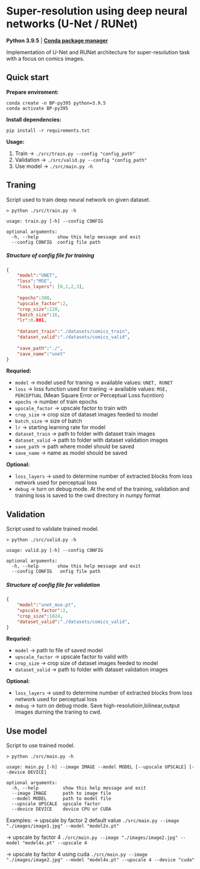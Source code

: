 # Super-resolution using deep neural networks (U-Net / RUNet)

**Python 3.9.5** | [**Conda package manager**](https://docs.conda.io/projects/conda/en/latest/user-guide/install/index.html)

Implementation of U-Net and RUNet architecture for super-resolution task with a focus on comics images.


## Quick start
**Prepare enviroment:**
```
conda create -n BP-py395 python=3.9.5
conda activate BP-py395
```

**Install dependencies:**
```
pip install -r requirements.txt
```
**Usage:**
1. Train -> `./src/train.py --config "config_path"`
2. Validation -> `./src/valid.py --config "config_path"`
3. Use model -> `./src/main.py -h`

## Traning
Script used to train deep neural network on given dataset.
```code
> python ./src/train.py -h 

usage: train.py [-h] --config CONFIG

optional arguments:
  -h, --help       show this help message and exit
  --config CONFIG  config file path
```

##### Structure of config file for training 
```json
{
	"model":"UNET",
	"loss":"MSE",
	"loss_layers": [0,1,2,3],
	
	"epochs":300,
	"upscale_factor":2,
	"crop_size":128,
	"batch_size":16,
	"lr":0.001,
	
	"dataset_train":"./datasets/comics_train",
	"dataset_valid":"./datasets/comics_valid",
	
	"save_path":"./",
	"save_name":"unet"
}
```
**Requried:**
- `model` -> model used for traning -> available values: `UNET, RUNET`
- `loss` -> loss function used for traning -> available values: `MSE, PERCEPTUAL` (Mean Square Error or Perceptual Loss fucntion)
- `epochs` -> number of train epochs
- `upscale_factor` -> upscale factor to train with
- `crop_size` -> crop size of dataset images feeded to model
- `batch_size` -> size of batch
- `lr` -> starting learning rate for model
- `dataset_train` -> path to folder with dataset train images
- `dataset_valid` -> path to folder with dataset validation images
- `save_path` -> path where model should be saved
- `save_name` -> name as model should be saved

**Optional:**
- `loss_layers` -> used to determine number of extracted blocks from loss network used for perceptual loss
- `debug` -> turn on debug mode. At the end of the training, validation and training loss is saved to the cwd directory in numpy format


## Validation
Script used to validate trained model.
```
> python ./src/valid.py -h

usage: valid.py [-h] --config CONFIG

optional arguments:
  -h, --help       show this help message and exit
  --config CONFIG   onfig file path
```

##### Structure of config file for validation 
```json
{
	"model":"unet_mse.pt",
	"upscale_factor":2,
	"crop_size":1024,
	"dataset_valid":"./datasets/comics_valid",
}
```
**Requried:**
- `model` -> path to file of saved model
- `upscale_factor` -> upscale factor to valid with
- `crop_size` -> crop size of dataset images feeded to model
- `dataset_valid` -> path to folder with dataset validation images

**Optional:**
- `loss_layers` -> used to determine number of extracted blocks from loss network used for perceptual loss
- `debug` -> turn on debug mode. Save high-resolutioin,bilinear,output images durning the traning to cwd.

## Use model
Script to use trained model.
```
> python ./src/main.py -h

usage: main.py [-h] --image IMAGE --model MODEL [--upscale UPSCALE] [--device DEVICE]

optional arguments:
  -h, --help         show this help message and exit
  --image IMAGE      path to image file
  --model MODEL      path to model file
  --upscale UPSCALE  upscale factor
  --device DEVICE    device CPU or CUDA
```
Examples:
-> upscale by factor 2 default value
`./src/main.py --image "./images/image1.jpg" --model "model2x.pt"` 

-> upscale by factor 4
`./src/main.py --image "./images/image2.jpg" --model "model4x.pt" --upscale 4` 

-> upscale by factor 4 using cuda
`./src/main.py --image "./images/image2.jpg" --model "model4x.pt" --upscale 4 --device "cuda"` 
